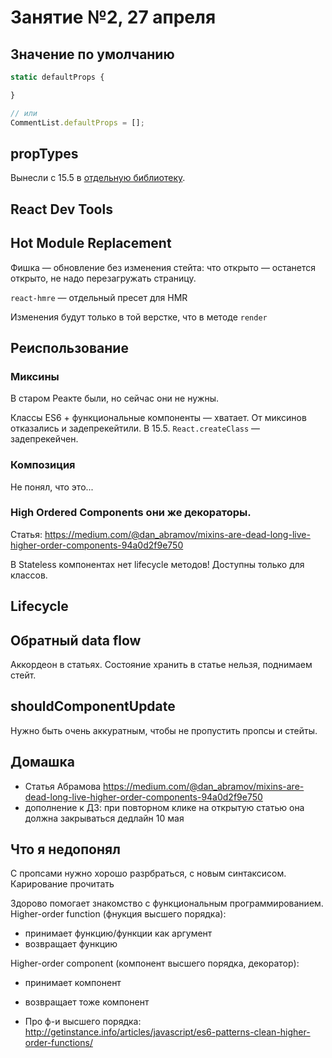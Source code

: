 # Занятие №2, 27 апреля
## Значение по умолчанию

```js
static defaultProps {

}

// или
CommentList.defaultProps = [];
```

## propTypes
Вынесли с 15.5 в [отдельную библиотеку](https://www.npmjs.com/package/prop-types).

## React Dev Tools

## Hot Module Replacement
Фишка — обновление без изменения стейта: что открыто — останется открыто, не надо перезагружать страницу.

`react-hmre` — отдельный пресет для HMR

Изменения будут только в той верстке, что в методе `render`<div class=""></div>

## Реиспользование
### Миксины
В старом Реакте были, но сейчас они не нужны.

Классы ES6 + функциональные компоненты — хватает. От миксинов отказались и задепрекейтили. В 15.5. `React.createClass` — задепрекейчен.

### Композиция
Не понял, что это...

### High Ordered Components они же декораторы.

Статья: https://medium.com/@dan_abramov/mixins-are-dead-long-live-higher-order-components-94a0d2f9e750

В Stateless компонентах нет lifecycle методов! Доступны только для классов.

## Lifecycle

## Обратный data flow
Аккордеон в статьях. Состояние хранить в статье нельзя, поднимаем стейт.


## shouldComponentUpdate
Нужно быть очень аккуратным, чтобы не пропустить пропсы и стейты.



## Домашка
* Статья Абрамова https://medium.com/@dan_abramov/mixins-are-dead-long-live-higher-order-components-94a0d2f9e750
* дополнение к ДЗ: при повторном клике на открытую статью она должна закрываться
дедлайн 10 мая




## Что я недопонял
С пропсами нужно хорошо разрбраться, с новым синтаксисом.
Карирование прочитать

Здорово помогает знакомство с функциональным программированием.
Higher-order function (фнукция высшего порядка):
* принимает функцию/функции как аргумент
* возвращает функцию

Higher-order component (компонент высшего порядка, декоратор):
* принимает компонент
* возвращает тоже компонент


* Про ф-и высшего порядка: http://getinstance.info/articles/javascript/es6-patterns-clean-higher-order-functions/

